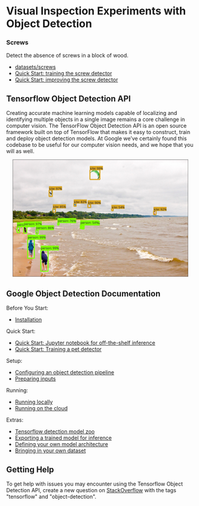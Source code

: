 # Visual Inspection Experiments with Object Detection
### Screws
Detect the absence of screws in a block of wood.
* [datasets/screws](../../datasets/screws)
* [Quick Start: training the screw detector](docs/running_screws.md)
* [Quick Start: improving the screw detector](docs/improving_screws.md)

## Tensorflow Object Detection API
Creating accurate machine learning models capable of localizing and identifying
multiple objects in a single image remains a core challenge in computer vision.
The TensorFlow Object Detection API is an open source framework built on top of
TensorFlow that makes it easy to construct, train and deploy object detection
models.  At Google we’ve certainly found this codebase to be useful for our
computer vision needs, and we hope that you will as well.
<p align="center">
  <img src="docs/img/kites_detections_output.jpg" width=470>
</p>

## Google Object Detection Documentation

Before You Start:
* <a href='docs/installation.md'>Installation</a><br>

Quick Start:
* <a href='object_detection_tutorial.ipynb'>
      Quick Start: Jupyter notebook for off-the-shelf inference</a><br>
* <a href="docs/running_pets.md">Quick Start: Training a pet detector</a><br>

Setup:
* <a href='docs/configuring_jobs.md'>
      Configuring an object detection pipeline</a><br>
* <a href='docs/preparing_inputs.md'>Preparing inputs</a><br>

Running:
* <a href='docs/running_locally.md'>Running locally</a><br>
* <a href='docs/running_on_cloud.md'>Running on the cloud</a><br>

Extras:
* <a href='docs/detection_model_zoo.md'>Tensorflow detection model zoo</a><br>
* <a href='docs/exporting_models.md'>
      Exporting a trained model for inference</a><br>
* <a href='docs/defining_your_own_model.md'>
      Defining your own model architecture</a><br>
* <a href='docs/using_your_own_dataset.md'>
      Bringing in your own dataset</a><br>

## Getting Help

To get help with issues you may encounter
using the Tensorflow Object Detection API, create a new question on
[StackOverflow](https://stackoverflow.com/) with the tags "tensorflow" and
"object-detection".

